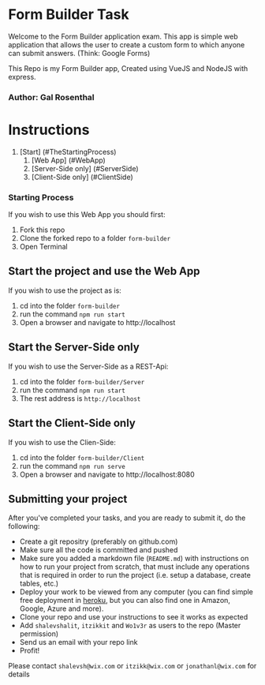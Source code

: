 # Form Builder Task
Welcome to the Form Builder application exam. This app is simple web application that allows the user to create a custom form to which anyone can submit answers. (Think: Google Forms)

This Repo is my Form Builder app, Created using VueJS and NodeJS with express.
### Author: Gal Rosenthal

# Instructions

1. [Start] (#TheStartingProcess)
    1. [Web App] (#WebApp)
    1. [Server-Side only] (#ServerSide) 
    1. [Client-Side only] (#ClientSide)

<a name="TheStartingProcess"></a>
### Starting Process
If you wish to use this Web App you should first: 
1. Fork this repo
1. Clone the forked repo to a folder `form-builder`
1. Open Terminal

<a name="WebApp"></a>
## Start the project and use the Web App
If you wish to use the project as is:
1. cd into the folder `form-builder`
1. run the command `npm run start`
1. Open a browser and navigate to http://localhost

<a name="ServerSide"></a>
## Start the Server-Side only
If you wish to use the Server-Side as a REST-Api:
1. cd into the folder `form-builder/Server`
1. run the command `npm run start`
1. The rest address is `http://localhost` 

<a name="ClientSide"></a>
## Start the Client-Side only
If you wish to use the Clien-Side:
1. cd into the folder `form-builder/Client`
1. run the command `npm run serve`
1. Open a browser and navigate to http://localhost:8080

## Submitting your project
After you've completed your tasks, and you are ready to submit it, do the following:
* Create a git repositry (preferably on github.com)
* Make sure all the code is committed and pushed
* Make sure you added a markdown file (`README.md`) with instructions on how to run your project from scratch, that must include any operations that is required in order to run the project (i.e. setup a database, create tables, etc.)
* Deploy your work to be viewed from any computer (you can find simple free deployment in [heroku](https://www.heroku.com/), but you can also find one in Amazon, Google, Azure and more).
* Clone your repo and use your instructions to see it works as expected
* Add `shalevshalit`, `itzikkit` and `Wo1v3r` as users to the repo (Master permission)
* Send us an email with your repo link
* Profit!

Please contact `shalevsh@wix.com` or `itzikk@wix.com` or `jonathanl@wix.com` for details
